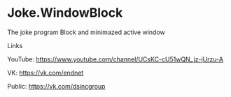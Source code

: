 # Joke.WindowBlock
The joke program Block and minimazed active window

Links

YouTube: https://www.youtube.com/channel/UCsKC-cU51wQN_jz-jUrzu-A

VK: https://vk.com/endnet

Public: https://vk.com/dsincgroup
